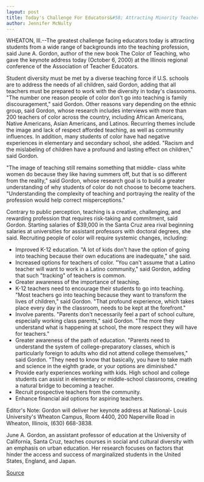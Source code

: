 ```yaml
---
layout: post
title: Today's Challenge For Educators&#58; Attracting Minority Teachers 
author: Jennifer McNulty
---
```


WHEATON, Ill.--The greatest challenge facing educators today is attracting students from a wide range of backgrounds into the teaching profession, said June A. Gordon, author of the new book The Color of Teaching, who gave the keynote address today (October 6, 2000) at the Illinois regional conference of the Association of Teacher Educators.

Student diversity must be met by a diverse teaching force if U.S. schools are to address the needs of all children, said Gordon, adding that all teachers must be prepared to work with the diversity in today's classrooms. "The number one reason people of color don't go into teaching is family discouragement," said Gordon. Other reasons vary depending on the ethnic group, said Gordon, whose research includes interviews with more than 200 teachers of color across the country, including African Americans, Native Americans, Asian Americans, and Latinos. Recurring themes include the image and lack of respect afforded teaching, as well as community influences. In addition, many students of color have had negative experiences in elementary and secondary school, she added. "Racism and the mislabeling of children have a profound and lasting effect on children," said Gordon.

"The image of teaching still remains something that middle- class white women do because they like having summers off, but that is so different from the reality," said Gordon, whose research goal is to build a greater understanding of why students of color do not choose to become teachers. "Understanding the complexity of teaching and portraying the reality of the profession would help correct misperceptions."

Contrary to public perception, teaching is a creative, challenging, and rewarding profession that requires risk-taking and commitment, said Gordon. Starting salaries of $39,000 in the Santa Cruz area rival beginning salaries at universities for assistant professors with doctoral degrees, she said. Recruiting people of color will require systemic changes, including:
* Improved K-12 education. "A lot of kids don't have the option of going into teaching because their own educations are inadequate," she said.
* Increased options for teachers of color. "You can't assume that a Latino teacher will want to work in a Latino community," said Gordon, adding that such "tracking" of teachers is common.
* Greater awareness of the importance of teaching.
* K-12 teachers need to encourage their students to go into teaching. "Most teachers go into teaching because they want to transform the lives of children," said Gordon. "That profound experience, which takes place every day in the classroom, needs to be kept at the forefront."
* Involve parents. "Parents don't necessarily feel a part of school culture, especially working class parents," said Gordon. "The more they understand what is happening at school, the more respect they will have for teachers."
* Greater awareness of the path of education. "Parents need to understand the system of college-preparatory classes, which is particularly foreign to adults who did not attend college themselves," said Gordon. "They need to know that basically, you have to take math and science in the eighth grade, or your options are diminished."
* Provide early experiences working with kids. High school and college students can assist in elementary or middle-school classrooms, creating a natural bridge to becoming a teacher.
* Recruit prospective teachers from the community.
* Enhance financial aid options for aspiring teachers.

Editor's Note: Gordon will deliver her keynote address at National- Louis University's Wheaton Campus, Room 4400, 200 Naperville Road in Wheaton, Illinois, (630) 668-3838.

June A. Gordon, an assistant professor of education at the University of California, Santa Cruz, teaches courses in social and cultural diversity with an emphasis on urban education. Her research focuses on factors that hinder the access and success of marginalized students in the United States, England, and Japan.

[Source](http://www1.ucsc.edu/news_events/press_releases/archive/00-01/10-00/color_teaching.htm "Permalink to UCSC Press Release:Today's challenge for educators: attracting minority teachers")
